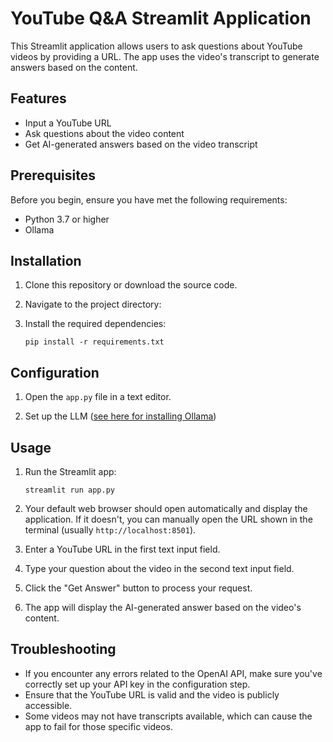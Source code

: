 # YouTube Q&A Streamlit Application

This Streamlit application allows users to ask questions about YouTube videos by providing a URL. The app uses the video's transcript to generate answers based on the content.

## Features

- Input a YouTube URL
- Ask questions about the video content
- Get AI-generated answers based on the video transcript

## Prerequisites

Before you begin, ensure you have met the following requirements:

- Python 3.7 or higher
- Ollama

## Installation

1. Clone this repository or download the source code.

2. Navigate to the project directory:

3. Install the required dependencies:
   ```
   pip install -r requirements.txt
   ```

## Configuration

1. Open the `app.py` file in a text editor.

2. Set up the LLM ([see here for installing Ollama](https://ollama.com))

## Usage

1. Run the Streamlit app:
   ```
   streamlit run app.py
   ```

2. Your default web browser should open automatically and display the application. If it doesn't, you can manually open the URL shown in the terminal (usually `http://localhost:8501`).

3. Enter a YouTube URL in the first text input field.

4. Type your question about the video in the second text input field.

5. Click the "Get Answer" button to process your request.

6. The app will display the AI-generated answer based on the video's content.

## Troubleshooting

- If you encounter any errors related to the OpenAI API, make sure you've correctly set up your API key in the configuration step.
- Ensure that the YouTube URL is valid and the video is publicly accessible.
- Some videos may not have transcripts available, which can cause the app to fail for those specific videos.


